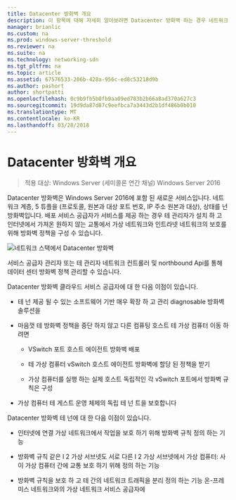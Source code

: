 ```yaml
---
title: Datacenter 방화벽 개요
description: 이 항목에 대해 자세히 알아보려면 Datacenter 방화벽 하는 경우 네트워크 계층, 5 튜플을 (원본과 대상, 프로토콜 포트 번호, IP 주소 원본과 대상), Windows Server 2016에 상태를 넌 방화벽 사용할 수 있습니다.
manager: brianlic
ms.custom: na
ms.prod: windows-server-threshold
ms.reviewer: na
ms.suite: na
ms.technology: networking-sdn
ms.tgt_pltfrm: na
ms.topic: article
ms.assetid: 67576533-206b-428a-956c-ed8c53218d9b
ms.author: pashort
author: shortpatti
ms.openlocfilehash: 0c9b9fb5b0fb9aa09ed783b2b66a8ad370a627c3
ms.sourcegitcommit: 19d9da87d87c9eefbca7a3443d2b1df486b0b010
ms.translationtype: MT
ms.contentlocale: ko-KR
ms.lasthandoff: 03/28/2018
---
```

# <a name="datacenter-firewall-overview"></a>Datacenter 방화벽 개요

>적용 대상: Windows Server (세미콜론 연간 채널) Windows Server 2016

Datacenter 방화벽은 Windows Server 2016에 포함 된 새로운 서비스입니다. 네트워크 계층, 5 튜플을 (프로토콜, 원본과 대상 포트 번호, IP 주소 원본과 대상), 상태를 넌 방화벽입니다. 배포 서비스 공급자가 서비스를 제공 하는 경우 테 관리자가 설치 하 고 인터넷에서 가져온 원하지 않는 교통에서 가상 네트워크와 인트라넷 네트워크의 보호를 위해 방화벽 정책을 구성 수 있습니다.  
  
![네트워크 스택에서 Datacenter 방화벽](../../../media/Datacenter-Firewall-Overview/MultitenantFirewallOverview2.png)  
  
서비스 공급자 관리자 또는 테 관리자 네트워크 컨트롤러 및 northbound Api를 통해 데이터 센터 방화벽 정책 관리할 수 있습니다.  
  
Datacenter 방화벽 클라우드 서비스 공급자에 대 한 다음 이점이 있습니다.  
  
-   테 넌 제공 될 수 있는 소프트웨어 기반 매우 확장 하 고 관리 diagnosable 방화벽 솔루션을  
  
-   마음껏 테 방화벽 정책을 중단 하지 않고 다른 컴퓨팅 호스트 테 가상 컴퓨터 이동 하려면  
  
    -   VSwitch 포트 호스트 에이전트 방화벽 배포  
  
    -   테 가상 컴퓨터 vSwitch 호스트 에이전트 방화벽에 할당 된 정책을 받기  
  
    -   가상 컴퓨터를 실행 하는 실제 호스트 독립적인 각 vSwitch 포트에서 방화벽 규칙은 구성  
  
-   가상 컴퓨터 테 게스트 운영 체제의 독립 테 넌 트을 보호합니다  
  
Datacenter 방화벽 테 넌에 대 한 다음 이점이 있습니다.  
  
-   인터넷에 연결 가상 네트워크에서 작업을 보호 하기 위해 방화벽 규칙 정의 하는 기능  
  
-   방화벽 규칙 같은 l 2 가상 서브넷도 서로 다른 l 2 가상 서브넷에서 가상 컴퓨터: 사이 가상 컴퓨터 간에 교통 보호 하기 위해 정의 하는 기능  
  
-   방화벽 규칙을 보호 하 고 테 간의 네트워크 트래픽을 분리 정의 하는 기능 온-프레미스 네트워크와의 가상 네트워크 서비스 공급자에  
  


